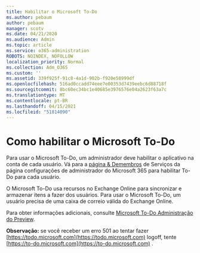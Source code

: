 ```yaml
---
title: Habilitar o Microsoft To-Do
ms.author: pebaum
author: pebaum
manager: scotv
ms.date: 04/21/2020
ms.audience: Admin
ms.topic: article
ms.service: o365-administration
ROBOTS: NOINDEX, NOFOLLOW
localization_priority: Normal
ms.collection: Adm_O365
ms.custom: ''
ms.assetid: 339f925f-91c8-4a1d-902b-f920e58999df
ms.openlocfilehash: 516ad0ccadd74eee7e00353d7439eebc6d88718f
ms.sourcegitcommit: 8bc60ec34bc1e40685e3976576e04a2623f63a7c
ms.translationtype: MT
ms.contentlocale: pt-BR
ms.lasthandoff: 04/15/2021
ms.locfileid: "51814090"
---
```

# <a name="how-to-enable-microsoft-to-do"></a>Como habilitar o Microsoft To-Do

Para usar o Microsoft To-Do, um administrador deve habilitar o aplicativo na conta de cada usuário. Vá para a [página &amp; Demembros](https://portal.office.com/adminportal/home#/Settings/ServicesAndAddIns) de Serviços da página configurações de administrador do Microsoft 365 para habilitar To-Do para cada usuário.
  
O Microsoft To-Do usa recursos no Exchange Online para sincronizar e armazenar itens a fazer dos usuários. Para usar o Microsoft To-Do, um usuário precisa de uma caixa de correio válida do Exchange Online.
  
Para obter informações adicionais, consulte [Microsoft To-Do Administração do Preview](https://support.office.com/article/490c1a8c-2333-4952-8125-841afadb9620.aspx).
  
 **Observação:** se você receber um erro 501 ao tentar fazer [https://todo.microsoft.com](https://todo.microsoft.com) logoff, tente [https://to-do.microsoft.com](https://to-do.microsoft.com) .
  

